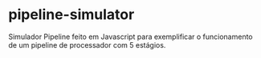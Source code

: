 # pipeline-simulator
Simulador Pipeline feito em Javascript para exemplificar o funcionamento de um pipeline de processador com 5 estágios.
